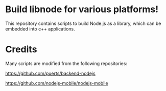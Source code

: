 # Build libnode for various platforms!

This repository contains scripts to build Node.js as a library, which can be embedded into c++ applications.

# Credits

Many scripts are modified from the following repositories:

https://github.com/puerts/backend-nodejs

https://github.com/nodejs-mobile/nodejs-mobile

